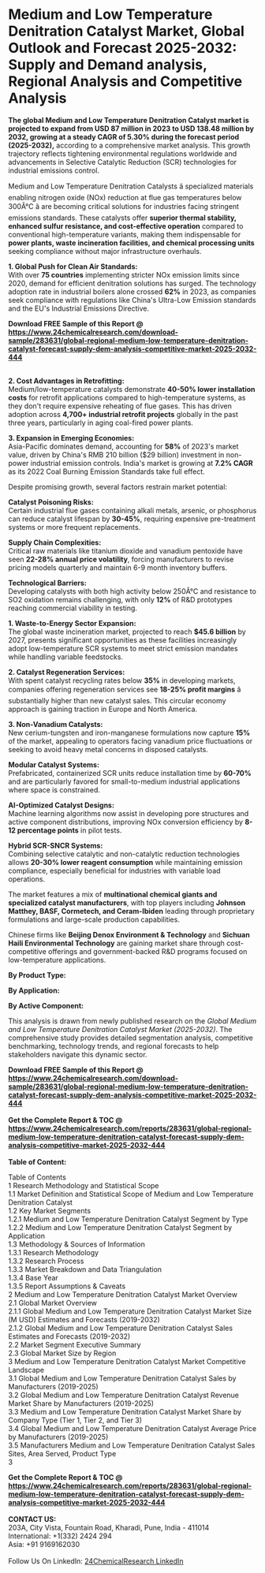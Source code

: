 <h1>Medium and Low Temperature Denitration Catalyst Market, Global Outlook and Forecast 2025-2032: Supply and Demand analysis, Regional Analysis and Competitive Analysis</h1><p><strong>The global Medium and Low Temperature Denitration Catalyst market is projected to expand from USD 87 million in 2023 to USD 138.48 million by 2032, growing at a steady CAGR of 5.30% during the forecast period (2025-2032),</strong> according to a comprehensive market analysis. This growth trajectory reflects tightening environmental regulations worldwide and advancements in Selective Catalytic Reduction (SCR) technologies for industrial emissions control.</p><p>Medium and Low Temperature Denitration Catalysts â specialized materials enabling nitrogen oxide (NOx) reduction at flue gas temperatures below 300Â°C â are becoming critical solutions for industries facing stringent emissions standards. These catalysts offer <strong>superior thermal stability, enhanced sulfur resistance, and cost-effective operation</strong> compared to conventional high-temperature variants, making them indispensable for <strong>power plants, waste incineration facilities, and chemical processing units</strong> seeking compliance without major infrastructure overhauls.</p><p><strong>1. Global Push for Clean Air Standards:</strong><br>
With over <strong>75 countries</strong> implementing stricter NOx emission limits since 2020, demand for efficient denitration solutions has surged. The technology adoption rate in industrial boilers alone crossed <strong>62%</strong> in 2023, as companies seek compliance with regulations like China's Ultra-Low Emission standards and the EU's Industrial Emissions Directive.</p><div><b>Download FREE Sample of this Report @ 
            <a href="https://www.24chemicalresearch.com/download-sample/283631/global-regional-medium-low-temperature-denitration-catalyst-forecast-supply-dem-analysis-competitive-market-2025-2032-444">
            https://www.24chemicalresearch.com/download-sample/283631/global-regional-medium-low-temperature-denitration-catalyst-forecast-supply-dem-analysis-competitive-market-2025-2032-444</a></b></div><br><p><strong>2. Cost Advantages in Retrofitting:</strong><br>
Medium/low-temperature catalysts demonstrate <strong>40-50% lower installation costs</strong> for retrofit applications compared to high-temperature systems, as they don't require expensive reheating of flue gases. This has driven adoption across <strong>4,700+ industrial retrofit projects</strong> globally in the past three years, particularly in aging coal-fired power plants.</p><p><strong>3. Expansion in Emerging Economies:</strong><br>
Asia-Pacific dominates demand, accounting for <strong>58%</strong> of 2023's market value, driven by China's RMB 210 billion ($29 billion) investment in non-power industrial emission controls. India's market is growing at <strong>7.2% CAGR</strong> as its 2022 Coal Burning Emission Standards take full effect.</p><p>Despite promising growth, several factors restrain market potential:</p><p><strong>Catalyst Poisoning Risks:</strong> <br>
	Certain industrial flue gases containing alkali metals, arsenic, or phosphorus can reduce catalyst lifespan by <strong>30-45%</strong>, requiring expensive pre-treatment systems or more frequent replacements.</p><p><strong>Supply Chain Complexities:</strong><br>
	Critical raw materials like titanium dioxide and vanadium pentoxide have seen <strong>22-28% annual price volatility</strong>, forcing manufacturers to revise pricing models quarterly and maintain 6-9 month inventory buffers.</p><p><strong>Technological Barriers:</strong><br>
	Developing catalysts with both high activity below 250Â°C and resistance to SO2 oxidation remains challenging, with only <strong>12%</strong> of R&amp;D prototypes reaching commercial viability in testing.</p><p><strong>1. Waste-to-Energy Sector Expansion:</strong><br>
The global waste incineration market, projected to reach <strong>$45.6 billion</strong> by 2027, presents significant opportunities as these facilities increasingly adopt low-temperature SCR systems to meet strict emission mandates while handling variable feedstocks.</p><p><strong>2. Catalyst Regeneration Services:</strong><br>
With spent catalyst recycling rates below <strong>35%</strong> in developing markets, companies offering regeneration services see <strong>18-25% profit margins</strong> â substantially higher than new catalyst sales. This circular economy approach is gaining traction in Europe and North America.</p><p><strong>3. Non-Vanadium Catalysts:</strong><br>
New cerium-tungsten and iron-manganese formulations now capture <strong>15%</strong> of the market, appealing to operators facing vanadium price fluctuations or seeking to avoid heavy metal concerns in disposed catalysts.</p><p><strong>Modular Catalyst Systems:</strong><br>
	Prefabricated, containerized SCR units reduce installation time by <strong>60-70%</strong> and are particularly favored for small-to-medium industrial applications where space is constrained.</p><p><strong>AI-Optimized Catalyst Designs:</strong><br>
	Machine learning algorithms now assist in developing pore structures and active component distributions, improving NOx conversion efficiency by <strong>8-12 percentage points</strong> in pilot tests.</p><p><strong>Hybrid SCR-SNCR Systems:</strong><br>
	Combining selective catalytic and non-catalytic reduction technologies allows <strong>20-30% lower reagent consumption</strong> while maintaining emission compliance, especially beneficial for industries with variable load operations.</p><p>The market features a mix of <strong>multinational chemical giants and specialized catalyst manufacturers</strong>, with top players including <strong>Johnson Matthey, BASF, Cormetech, and Ceram-Ibiden</strong> leading through proprietary formulations and large-scale production capabilities.</p><p>Chinese firms like <strong>Beijing Denox Environment &amp; Technology</strong> and <strong>Sichuan Haili Environmental Technology</strong> are gaining market share through cost-competitive offerings and government-backed R&amp;D programs focused on low-temperature applications.</p><p><strong>By Product Type:</strong></p><p><strong>By Application:</strong></p><p><strong>By Active Component:</strong></p><p>This analysis is drawn from newly published research on the <em>Global Medium and Low Temperature Denitration Catalyst Market (2025-2032)</em>. The comprehensive study provides detailed segmentation analysis, competitive benchmarking, technology trends, and regional forecasts to help stakeholders navigate this dynamic sector.</p><div><b>Download FREE Sample of this Report @ 
            <a href="https://www.24chemicalresearch.com/download-sample/283631/global-regional-medium-low-temperature-denitration-catalyst-forecast-supply-dem-analysis-competitive-market-2025-2032-444">
            https://www.24chemicalresearch.com/download-sample/283631/global-regional-medium-low-temperature-denitration-catalyst-forecast-supply-dem-analysis-competitive-market-2025-2032-444</a></b></div><br><div><b>Get the Complete Report & TOC @ 
            <a href="https://www.24chemicalresearch.com/reports/283631/global-regional-medium-low-temperature-denitration-catalyst-forecast-supply-dem-analysis-competitive-market-2025-2032-444">
            https://www.24chemicalresearch.com/reports/283631/global-regional-medium-low-temperature-denitration-catalyst-forecast-supply-dem-analysis-competitive-market-2025-2032-444</a></b></div><br>
            <b>Table of Content:</b><p>Table of Contents<br />
1 Research Methodology and Statistical Scope<br />
1.1 Market Definition and Statistical Scope of Medium and Low Temperature Denitration Catalyst<br />
1.2 Key Market Segments<br />
1.2.1 Medium and Low Temperature Denitration Catalyst Segment by Type<br />
1.2.2 Medium and Low Temperature Denitration Catalyst Segment by Application<br />
1.3 Methodology & Sources of Information<br />
1.3.1 Research Methodology<br />
1.3.2 Research Process<br />
1.3.3 Market Breakdown and Data Triangulation<br />
1.3.4 Base Year<br />
1.3.5 Report Assumptions & Caveats<br />
2 Medium and Low Temperature Denitration Catalyst Market Overview<br />
2.1 Global Market Overview<br />
2.1.1 Global Medium and Low Temperature Denitration Catalyst Market Size (M USD) Estimates and Forecasts (2019-2032)<br />
2.1.2 Global Medium and Low Temperature Denitration Catalyst Sales Estimates and Forecasts (2019-2032)<br />
2.2 Market Segment Executive Summary<br />
2.3 Global Market Size by Region<br />
3 Medium and Low Temperature Denitration Catalyst Market Competitive Landscape<br />
3.1 Global Medium and Low Temperature Denitration Catalyst Sales by Manufacturers (2019-2025)<br />
3.2 Global Medium and Low Temperature Denitration Catalyst Revenue Market Share by Manufacturers (2019-2025)<br />
3.3 Medium and Low Temperature Denitration Catalyst Market Share by Company Type (Tier 1, Tier 2, and Tier 3)<br />
3.4 Global Medium and Low Temperature Denitration Catalyst Average Price by Manufacturers (2019-2025)<br />
3.5 Manufacturers Medium and Low Temperature Denitration Catalyst Sales Sites, Area Served, Product Type<br />
3</p><div><b>Get the Complete Report & TOC @ 
            <a href="https://www.24chemicalresearch.com/reports/283631/global-regional-medium-low-temperature-denitration-catalyst-forecast-supply-dem-analysis-competitive-market-2025-2032-444">
            https://www.24chemicalresearch.com/reports/283631/global-regional-medium-low-temperature-denitration-catalyst-forecast-supply-dem-analysis-competitive-market-2025-2032-444</a></b></div><br><b>CONTACT US:</b><br>
            203A, City Vista, Fountain Road, Kharadi, Pune, India - 411014<br>
            International: +1(332) 2424 294<br>
            Asia: +91 9169162030 <br><br>
            Follow Us On LinkedIn: <a href="https://www.linkedin.com/company/24chemicalresearch/">24ChemicalResearch LinkedIn</a>
